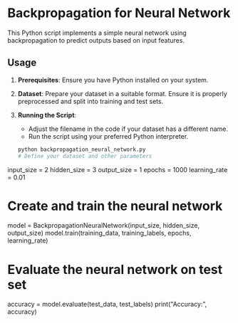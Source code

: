 # Backpropagation for Neural Network

This Python script implements a simple neural network using backpropagation to predict outputs based on input features.

## Usage

1. **Prerequisites**: Ensure you have Python installed on your system.

2. **Dataset**: Prepare your dataset in a suitable format. Ensure it is properly preprocessed and split into training and test sets.

3. **Running the Script**:
   
   - Adjust the filename in the code if your dataset has a different name.
   - Run the script using your preferred Python interpreter.

   ```bash
   python backpropagation_neural_network.py
   # Define your dataset and other parameters
input_size = 2
hidden_size = 3
output_size = 1
epochs = 1000
learning_rate = 0.01

# Create and train the neural network
model = BackpropagationNeuralNetwork(input_size, hidden_size, output_size)
model.train(training_data, training_labels, epochs, learning_rate)

# Evaluate the neural network on test set
accuracy = model.evaluate(test_data, test_labels)
print("Accuracy:", accuracy)
